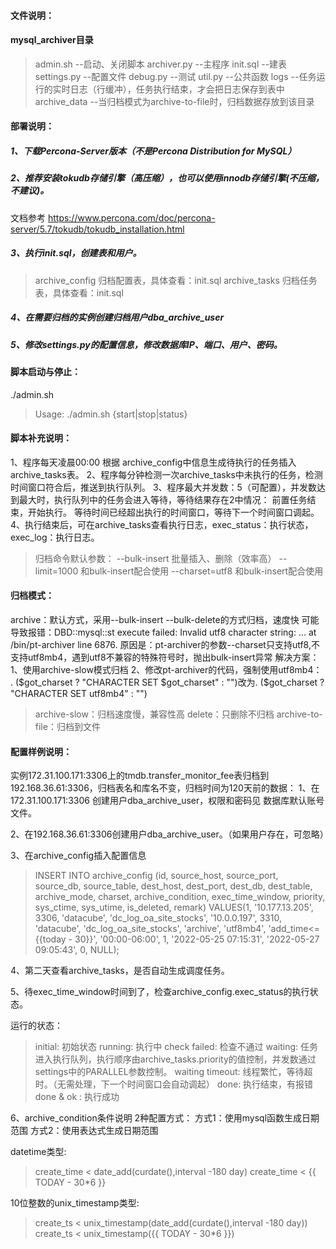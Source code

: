 #### 文件说明：

#### mysql_archiver目录

> admin.sh   		--启动、关闭脚本
> archiver.py  	--主程序
> init.sql  		--建表
> settings.py  	--配置文件
> debug.py  		--测试
> util.py  		--公共函数
> logs            --任务运行的实时日志（行缓冲），任务执行结束，才会把日志保存到表中
> archive_data    --当归档模式为archive-to-file时，归档数据存放到该目录

#### 部署说明：

##### 1、下载Percona-Server版本（不是Percona Distribution for MySQL）

##### 2、推荐安装tokudb存储引擎（高压缩），也可以使用innodb存储引擎(不压缩，不建议)。

文档参考 https://www.percona.com/doc/percona-server/5.7/tokudb/tokudb_installation.html

##### 3、执行init.sql，创建表和用户。

> archive_config 归档配置表，具体查看：init.sql 
> archive_tasks 归档任务表，具体查看：init.sql

##### 4、在需要归档的实例创建归档用户dba_archive_user

##### 5、修改settings.py的配置信息，修改数据库IP、端口、用户、密码。

#### 脚本启动与停止：

./admin.sh

> Usage: ./admin.sh {start|stop|status}

#### 脚本补充说明：

1、程序每天凌晨00:00 根据 archive_config中信息生成待执行的任务插入archive_tasks表。
2、程序每分钟检测一次archive_tasks中未执行的任务，检测时间窗口符合后，推送到执行队列。
3、程序最大并发数：5（可配置），并发数达到最大时，执行队列中的任务会进入等待，等待结果存在2中情况：
  前置任务结束，开始执行。
  等待时间已经超出执行的时间窗口，等待下一个时间窗口调起。
4、执行结束后，可在archive_tasks查看执行日志，exec_status：执行状态，exec_log：执行日志。

> 归档命令默认参数：
> --bulk-insert   批量插入、删除（效率高）
> --limit=1000    和bulk-insert配合使用
> --charset=utf8  和bulk-insert配合使用

#### 归档模式：

archive：默认方式，采用--bulk-insert --bulk-delete的方式归档，速度快
可能导致报错：DBD::mysql::st execute failed: Invalid utf8 character string: ... at /bin/pt-archiver line 6876.
原因是：pt-archiver的参数--charset只支持utf8,不支持utf8mb4，遇到utf8不兼容的特殊符号时，抛出bulk-insert异常
解决方案：
1、使用archive-slow模式归档
2、修改pt-archiver的代码，强制使用utf8mb4：
. ($got_charset ? "CHARACTER SET $got_charset" : "")改为. ($got_charset ? "CHARACTER SET utf8mb4" : "")

> archive-slow：归档速度慢，兼容性高
> delete：只删除不归档
> archive-to-file：归档到文件

#### 配置样例说明：

实例172.31.100.171:3306上的tmdb.transfer_monitor_fee表归档到192.168.36.61:3306，归档表名和库名不变，归档时间为120天前的数据：
1、在172.31.100.171:3306 创建用户dba_archive_user，权限和密码见 数据库默认账号文件。

2、在192.168.36.61:3306创建用户dba_archive_user。（如果用户存在，可忽略）

3、在archive_config插入配置信息

> INSERT INTO  archive_config
> (id, source_host, source_port, source_db, source_table, dest_host, dest_port, dest_db, dest_table, archive_mode, charset, archive_condition, exec_time_window, priority, sys_ctime, sys_utime, is_deleted, remark)
> VALUES(1, '10.177.13.205', 3306, 'datacube', 'dc_log_oa_site_stocks', '10.0.0.197', 3310, 'datacube', 'dc_log_oa_site_stocks', 'archive', 'utf8mb4', 'add_time<={{today - 30}}', '00:00-06:00', 1, '2022-05-25 07:15:31', '2022-05-27 09:05:43', 0, NULL);

4、第二天查看archive_tasks，是否自动生成调度任务。

5、待exec_time_window时间到了，检查archive_config.exec_status的执行状态。

运行的状态：
> initial: 初始状态
> running: 执行中
> check failed: 检查不通过
> waiting: 任务进入执行队列，执行顺序由archive_tasks.priority的值控制，并发数通过settings中的PARALLEL参数控制。
> waiting timeout: 线程繁忙，等待超时。（无需处理，下一个时间窗口会自动调起）
> done: 执行结束，有报错
> done & ok : 执行成功

6、archive_condition条件说明
2种配置方式：
方式1：使用mysql函数生成日期范围
方式2：使用表达式生成日期范围

datetime类型:  
> create_time < date_add(curdate(),interval -180 day)
> create_time < {{ TODAY - 30*6 }} 

10位整数的unix_timestamp类型: 
> create_ts < unix_timestamp(date_add(curdate(),interval -180 day))
> create_ts < unix_timestamp({{ TODAY - 30*6 }})
